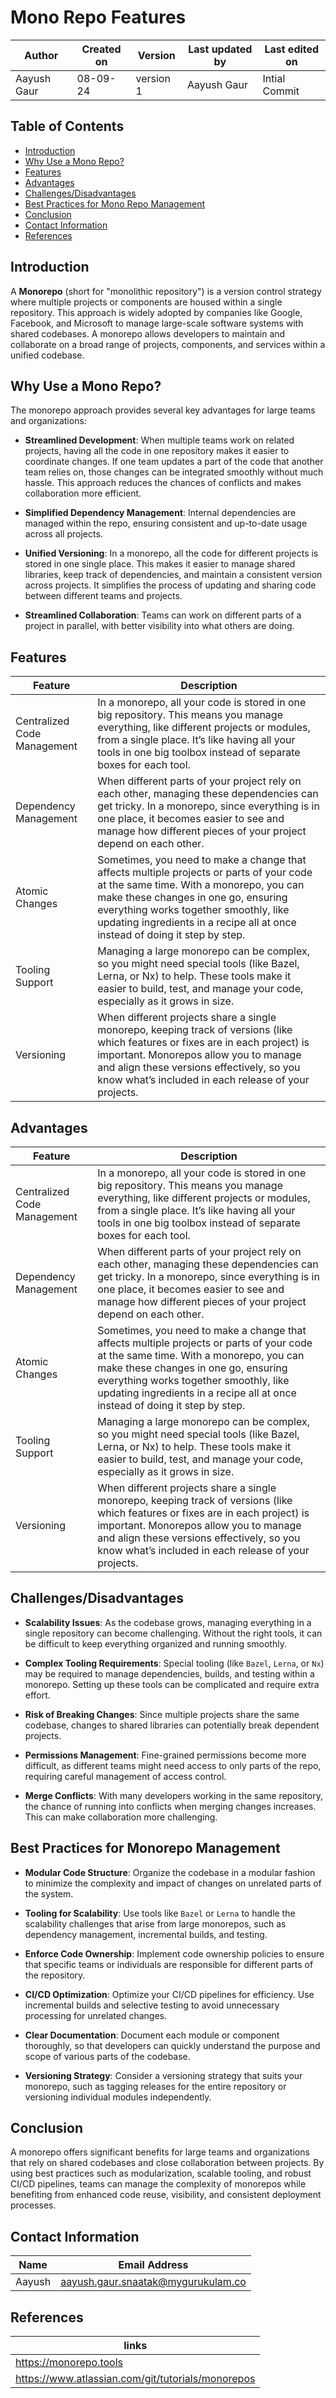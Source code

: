 # Mono Repo Features

 | Author        | Created on | Version | Last updated by | Last edited on |
  |-------------|---------|-------------|-------------|---------|
  | Aayush Gaur | 08-09-24 | version 1 | Aayush Gaur | Intial Commit |

## Table of Contents
- [Introduction](#introduction)
- [Why Use a Mono Repo?](#why-use-a-mono-repo)
- [Features](#features)
- [Advantages](#advantages)
- [Challenges/Disadvantages](#challengesdisadvantages)
- [Best Practices for Mono Repo Management](#best-practices-for-micro-repo-management)
- [Conclusion](#conclusion)
- [Contact Information](#contact-information)
- [References](#references)

## Introduction
A **Monorepo** (short for "monolithic repository") is a version control strategy where multiple projects or components are housed within a single repository. This approach is widely adopted by companies like Google, Facebook, and Microsoft to manage large-scale software systems with shared codebases. A monorepo allows developers to maintain and collaborate on a broad range of projects, components, and services within a unified codebase.

## Why Use a Mono Repo?

The monorepo approach provides several key advantages for large teams and organizations:

- **Streamlined Development**: When multiple teams work on related projects, having all the code in one repository makes it easier to coordinate changes. If one team updates a part of the code that another team relies on, those changes can be integrated smoothly without much hassle. This approach reduces the chances of conflicts and makes collaboration more efficient.

- **Simplified Dependency Management**: Internal dependencies are managed within the repo, ensuring consistent and up-to-date usage across all projects.

- **Unified Versioning**: In a monorepo, all the code for different projects is stored in one single place. This makes it easier to manage shared libraries, keep track of dependencies, and maintain a consistent version across projects. It simplifies the process of updating and sharing code between different teams and projects.

- **Streamlined Collaboration**: Teams can work on different parts of a project in parallel, with better visibility into what others are doing.

## Features

| Feature               | Description                                                                                                                                          |
|-----------------------|------------------------------------------------------------------------------------------------------------------------------------------------------|
| Centralized Code Management | In a monorepo, all your code is stored in one big repository. This means you manage everything, like different projects or modules, from a single place. It’s like having all your tools in one big toolbox instead of separate boxes for each tool. |
| Dependency Management | When different parts of your project rely on each other, managing these dependencies can get tricky. In a monorepo, since everything is in one place, it becomes easier to see and manage how different pieces of your project depend on each other. |
| Atomic Changes        | Sometimes, you need to make a change that affects multiple projects or parts of your code at the same time. With a monorepo, you can make these changes in one go, ensuring everything works together smoothly, like updating ingredients in a recipe all at once instead of doing it step by step. |
| Tooling Support       | Managing a large monorepo can be complex, so you might need special tools (like Bazel, Lerna, or Nx) to help. These tools make it easier to build, test, and manage your code, especially as it grows in size. |
| Versioning            | When different projects share a single monorepo, keeping track of versions (like which features or fixes are in each project) is important. Monorepos allow you to manage and align these versions effectively, so you know what’s included in each release of your projects. |


## Advantages

| Feature               | Description                                                                                                                                          |
|-----------------------|------------------------------------------------------------------------------------------------------------------------------------------------------|
| Centralized Code Management | In a monorepo, all your code is stored in one big repository. This means you manage everything, like different projects or modules, from a single place. It’s like having all your tools in one big toolbox instead of separate boxes for each tool. |
| Dependency Management | When different parts of your project rely on each other, managing these dependencies can get tricky. In a monorepo, since everything is in one place, it becomes easier to see and manage how different pieces of your project depend on each other. |
| Atomic Changes        | Sometimes, you need to make a change that affects multiple projects or parts of your code at the same time. With a monorepo, you can make these changes in one go, ensuring everything works together smoothly, like updating ingredients in a recipe all at once instead of doing it step by step. |
| Tooling Support       | Managing a large monorepo can be complex, so you might need special tools (like Bazel, Lerna, or Nx) to help. These tools make it easier to build, test, and manage your code, especially as it grows in size. |
| Versioning            | When different projects share a single monorepo, keeping track of versions (like which features or fixes are in each project) is important. Monorepos allow you to manage and align these versions effectively, so you know what’s included in each release of your projects. |


## Challenges/Disadvantages

- **Scalability Issues**: As the codebase grows, managing everything in a single repository can become challenging. Without the right tools, it can be difficult to keep everything organized and running smoothly.

- **Complex Tooling Requirements**: Special tooling (like `Bazel`, `Lerna`, or `Nx`) may be required to manage dependencies, builds, and testing within a monorepo. Setting up these tools can be complicated and require extra effort.

- **Risk of Breaking Changes**: Since multiple projects share the same codebase, changes to shared libraries can potentially break dependent projects.

- **Permissions Management**: Fine-grained permissions become more difficult, as different teams might need access to only parts of the repo, requiring careful management of access control.

- **Merge Conflicts**: With many developers working in the same repository, the chance of running into conflicts when merging changes increases. This can make collaboration more challenging. 

## Best Practices for Monorepo Management

- **Modular Code Structure**: Organize the codebase in a modular fashion to minimize the complexity and impact of changes on unrelated parts of the system.

- **Tooling for Scalability**: Use tools like `Bazel` or `Lerna` to handle the scalability challenges that arise from large monorepos, such as dependency management, incremental builds, and testing.

- **Enforce Code Ownership**: Implement code ownership policies to ensure that specific teams or individuals are responsible for different parts of the repository.

- **CI/CD Optimization**: Optimize your CI/CD pipelines for efficiency. Use incremental builds and selective testing to avoid unnecessary processing for unrelated changes.

- **Clear Documentation**: Document each module or component thoroughly, so that developers can quickly understand the purpose and scope of various parts of the codebase.

- **Versioning Strategy**: Consider a versioning strategy that suits your monorepo, such as tagging releases for the entire repository or versioning individual modules independently.

## Conclusion
A monorepo offers significant benefits for large teams and organizations that rely on shared codebases and close collaboration between projects. By using best practices such as modularization, scalable tooling, and robust CI/CD pipelines, teams can manage the complexity of monorepos while benefiting from enhanced code reuse, visibility, and consistent deployment processes.

## Contact Information 
|Name|Email Address|
|:---:|:---:|
|Aayush|aayush.gaur.snaatak@mygurukulam.co|

## References 
|links | 
|-------|
|https://monorepo.tools |
|https://www.atlassian.com/git/tutorials/monorepos|
